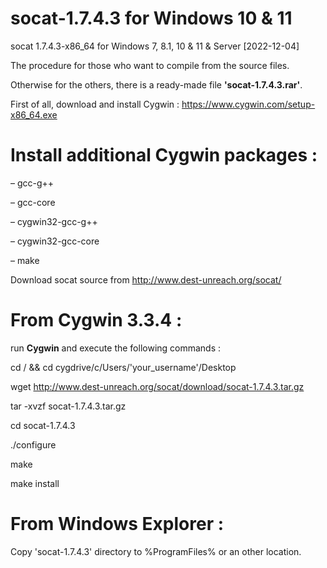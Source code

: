 # socat-1.7.4.3 for Windows 10 & 11
socat 1.7.4.3-x86_64 for Windows 7, 8.1, 10 & 11 & Server
[2022-12-04]

The procedure for those who want to compile from the source files. 

Otherwise for the others, there is a ready-made file **'socat-1.7.4.3.rar'**.

First of all, download and install Cygwin : https://www.cygwin.com/setup-x86_64.exe

Install additional Cygwin packages :
==================================

– gcc-g++

– gcc-core

– cygwin32-gcc-g++

– cygwin32-gcc-core

– make

Download socat source from http://www.dest-unreach.org/socat/

From Cygwin 3.3.4 : 
=================

run **Cygwin** and execute the following commands : 

cd / &&  cd cygdrive/c/Users/'your_username'/Desktop

wget http://www.dest-unreach.org/socat/download/socat-1.7.4.3.tar.gz

tar -xvzf socat-1.7.4.3.tar.gz

cd socat-1.7.4.3

./configure

make

make install

From Windows Explorer :
=====================
Copy 'socat-1.7.4.3' directory to %ProgramFiles% or an other location.

